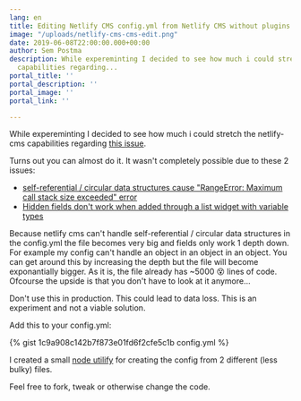 ```yaml
---
lang: en
title: Editing Netlify CMS config.yml from Netlify CMS without plugins
image: "/uploads/netlify-cms-cms-edit.png"
date: 2019-06-08T22:00:00.000+00:00
author: Sem Postma
description: While expereminting I decided to see how much i could stretch the netlify-cms
  capabilities regarding...
portal_title: ''
portal_description: ''
portal_image: ''
portal_link: ''

---
```

While expereminting I decided to see how much i could stretch the netlify-cms capabilities regarding [this issue](https://github.com/netlify/netlify-cms/issues/341).

Turns out you can almost do it. It wasn't completely possible due to these 2 issues:

* [self-referential / circular data structures cause "RangeError: Maximum call stack size exceeded" error](https://github.com/netlify/netlify-cms/issues/2360)
* [Hidden fields don't work when added through a list widget with variable types](https://github.com/netlify/netlify-cms/issues/2363)

Because netlify cms can't handle self-referential / circular data structures in the config.yml the file becomes very big and fields only work 1 depth down. For example my config can't handle an object in an object in an object. You can get around this by increasing the depth but the file will become exponantially bigger. As it is, the file already has \~5000 😵 lines of code. Ofcourse the upside is that you don't have to look at it anymore...

Don't use this in production. This could lead to data loss. This is an experiment and not a viable solution.

Add this to your config.yml:

<div style="max-height: 1000px; overflow: auto"> 
{% gist 1c9a908c142b7f873e01fd6f2cfe5c1b config.yml %}
</div>

I created a small [node utilify](https://github.com/LesterGallagher/netlify-cms-config-generator) for creating the config from 2 different (less bulky) files.

Feel free to fork, tweak or otherwise change the code.